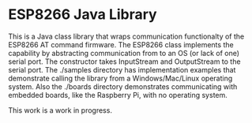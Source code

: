# ESP8266 Java Library

This is a Java class library that wraps communication functionalty of the ESP8266 AT command firmware. The ESP8266 class implements the capability by abstracting communication from to an OS (or lack of one) serial port. The constructor takes InputStream and OutputStream to the serial port. The ./samples directory has implementation examples that demonstrate calling the library from a Windows/Mac/Linux operating system. Also the ./boards directory demonstrates communicating with embedded boards, like the Raspberry Pi, with no operating system.

This work is a work in progress.